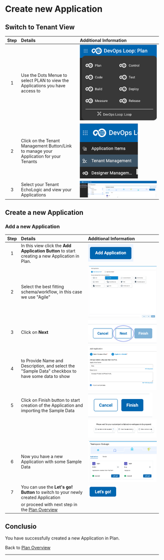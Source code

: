 # Create new Application

## Switch to Tenant View

| Step | Details                                                                                | Additional Information              |
|:----:|:---------------------------------------------------------------------------------------|:------------------------------------|
|  1   | Use the Dots Menue to select PLAN to view the Applications you have access to          | ![Dots Menue][DotsMenue]            |
|  2   | Click on the Tenant Management Button/Link to manage your Application for your Tenants | ![Tenant Management][TenantMngmnt]  |
|  3   | Select your Tenant EchoLogic and view your Applications                                | ![Tenantlist with Apps][TenantList] |

## Create a new Application

### Add a new Application

| Step | Details                                                                                          | Additional Information                          |
|:----:|:-------------------------------------------------------------------------------------------------|:------------------------------------------------|
|  1   | In this view click the **Add Application Button** to start creating a new Application in Plan.   | ![Add App Button][AddAppButton]                 |
|  2   | Select the best fitting schema/workflow, in this case we use "Agile"                             | ![New App dialog][DialogNewApp]                 |
|  3   | Click on **Next**                                                                                | ![New App Next][NextButton]                     |
|  4   | to Provide Name and Description, and select the "Sample Data" checkbox to have some data to show | ![New App dialog][NewAppDetails]                |
|  5   | Click on Finish button to start creation of the Application and importing the Sample Data        | ![New App finish][FinishButton]                 |
|      |                                                                                                  | ![New App creation process][AppCreationProcess] |
|  6   | Now you have a new Application with some Sample Data                                             | ![App List finished][Application List]          |
|  7   | You can use the **Let's go! Button** to switch to your newly created Application                 | ![Lets go button][LetsGoButton]                 |
|      | or proceed with next step in the [Plan Overview](../index.md#how-to-create-a-new-application)    |                                                 |

## Conclusio

You have successfully created a new Application in Plan.

Back to [Plan Overview](../index.md#how-to-create-a-new-application)

---

[AddAppButton]: media/PLAN_Tenant_AddAppButton.png
[DialogNewApp]: media/PLAN_Tenant_CreateNewApp.png
[NextButton]: media/PLAN_Tenant_NewAppNext.png
[NewAppDetails]: media/PLAN_Tenant_NewAppDialog.png
[FinishButton]: media/PLAN_Tenant_NewApp_Finish.png
[AppCreationProcess]: media/PLAN_Tenant_NewApp_creation.png
[Application List]: media/PLAN_Tenant_AppListFinal.png
[LetsGoButton]: ../media/PLAN_LetsGoButton.png
[DotsMenue]: media/PLAN_Tenant_HowToSwitch1.png
[TenantMngmnt]: media/PLAN_Tenant_HowToSwitch2.png
[TenantList]: media/PLAN_Tenant_list.png